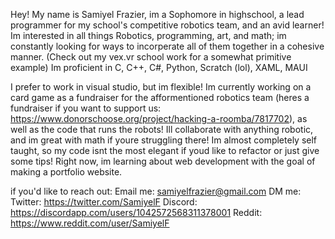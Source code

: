 Hey! My name is Samiyel Frazier, im a Sophomore in highschool, a lead programmer for my school's competitive robotics team, and an avid learner!
Im interested in all things Robotics, programming, art, and math; im constantly looking for ways to incorperate all of them together in a cohesive manner. (Check out my vex.vr school work for a somewhat primitive example)
Im proficient in C, C++, C#, Python, Scratch (lol), XAML, MAUI

I prefer to work in visual studio, but im flexible!
Im currently working on a card game as a fundraiser for the afformentioned robotics team (heres a fundraiser if you want to support us: https://www.donorschoose.org/project/hacking-a-roomba/7817702), as well as the code that runs the robots!
Ill collaborate with anything robotic, and im great with math if youre struggling there!
Im almost completely self taught, so my code isnt the most elegant if youd like to refactor or just give some tips!
Right now, im learning about web development with the goal of making a portfolio website.

if you'd like to reach out: 
Email me: samiyelfrazier@gmail.com
DM me: 
	  Twitter: https://twitter.com/SamiyelF
	  Discord: https://discordapp.com/users/1042572568311378001
	  Reddit: https://www.reddit.com/user/SamiyelF
  
